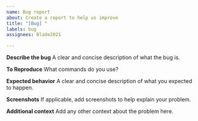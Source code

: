 ```yaml
---
name: Bug report
about: Create a report to help us improve
title: "[Bug] "
labels: bug
assignees: Blade2021

---
```


**Describe the bug**
A clear and concise description of what the bug is.

**To Reproduce**
What commands do you use?

**Expected behavior**
A clear and concise description of what you expected to happen.

**Screenshots**
If applicable, add screenshots to help explain your problem.

**Additional context**
Add any other context about the problem here.
